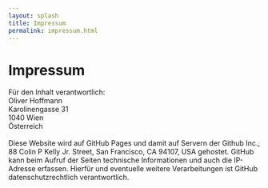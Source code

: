 ```yaml
---
layout: splash
title: Impressum
permalink: impressum.html
---
```

# Impressum

Für den Inhalt verantwortlich:<br />
Oliver Hoffmann<br />
Karolinengasse 31<br />
1040 Wien<br />
Österreich<br />
<br />
Diese Website wird auf GitHub Pages und damit auf Servern der Github Inc., 88 Colin P Kelly Jr. Street, San Francisco, CA 94107, USA gehostet. GitHub kann beim Aufruf der Seiten technische Informationen und auch die IP-Adresse erfassen. Hierfür und eventuelle weitere Verarbeitungen ist GitHub datenschutzrechtlich verantwortlich.
